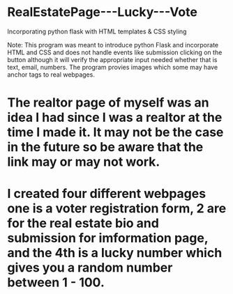 # RealEstatePage---Lucky---Vote
Incorporating python flask with HTML templates &amp; CSS styling 

Note: This program was meant to introduce python Flask and incorporate HTML and CSS and does not handle events like submission clicking on the button although it will verify the appropriate input needed whether that is text, email, numbers. The program provies images which some may have anchor tags to real webpages. 

# The realtor page of myself was an idea I had since I was a realtor at the time I made it. It may not be the case in the future so be aware that the link may or may not work. 

# I created four different webpages one is a voter registration form, 2 are for the real estate bio and submission for imformation page, and the 4th is a lucky number which gives you a random number between 1 - 100.
